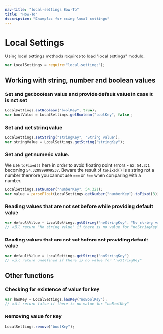 ```yaml
---
nav-title: "local-settings How-To"
title: "How-To"
description: "Examples for using local-settings"
---
```

# Local Settings
Using local settings methods requires to load "local settings" module.
``` JavaScript
var LocalSettings = require("local-settings");
```
## Working with string, number and boolean values
### Set and get boolean value and provide default value in case it is not set
``` JavaScript
LocalSettings.setBoolean("boolKey", true);
var boolValue = LocalSettings.getBoolean("boolKey", false);
```
### Set and get string value
``` JavaScript
LocalSettings.setString("stringKey", "String value");
var stringValue = LocalSettings.getString("stringKey");
```
### Set and get numeric value.
We use `toFixed()` here in order to avoid floating point errors - ex: `54.321` becoming `54.320999999537`.
Beware the result of `toFixed()` is a string not a number therefore you cannot use `===` or `!==` when comparing with a number.
``` JavaScript
LocalSettings.setNumber("numberKey", 54.321);
var value = parseFloat(LocalSettings.getNumber("numberKey").toFixed(3));
```
### Reading values that are not set before while providing default value
``` JavaScript
var defaultValue = LocalSettings.getString("noStringKey", "No string value");
// will return "No string value" if there is no value for "noStringKey"
```
### Reading values that are not set before not providing default value
``` JavaScript
var defaultValue = LocalSettings.getString("noStringKey");
// will return undefined if there is no value for "noStringKey"
```
## Other functions
### Checking for existence of value for key
``` JavaScript
var hasKey = LocalSettings.hasKey("noBoolKey");
// will return false if there is no value for "noBoolKey"
```
### Removing value for key
``` JavaScript
LocalSettings.remove("boolKey");
```
